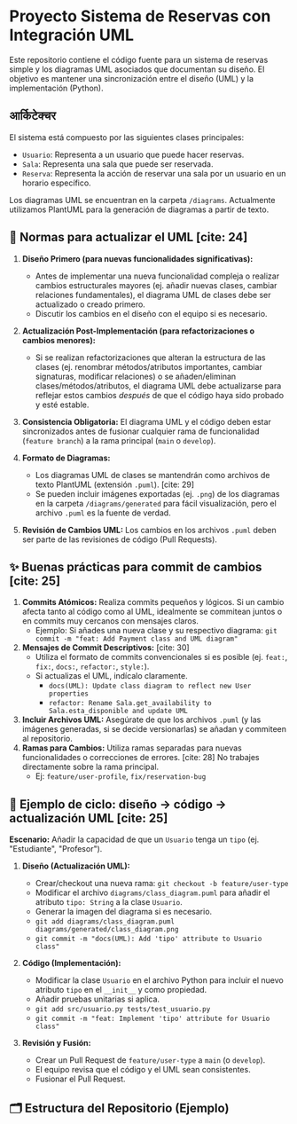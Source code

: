 # Proyecto Sistema de Reservas con Integración UML

Este repositorio contiene el código fuente para un sistema de reservas simple y los diagramas UML asociados que documentan su diseño. El objetivo es mantener una sincronización entre el diseño (UML) y la implementación (Python).

##  आर्किटेक्चर

El sistema está compuesto por las siguientes clases principales:
- `Usuario`: Representa a un usuario que puede hacer reservas.
- `Sala`: Representa una sala que puede ser reservada.
- `Reserva`: Representa la acción de reservar una sala por un usuario en un horario específico.

Los diagramas UML se encuentran en la carpeta `/diagrams`. Actualmente utilizamos PlantUML para la generación de diagramas a partir de texto.

## 📜 Normas para actualizar el UML [cite: 24]

1.  **Diseño Primero (para nuevas funcionalidades significativas):**
    * Antes de implementar una nueva funcionalidad compleja o realizar cambios estructurales mayores (ej. añadir nuevas clases, cambiar relaciones fundamentales), el diagrama UML de clases debe ser actualizado o creado primero.
    * Discutir los cambios en el diseño con el equipo si es necesario.

2.  **Actualización Post-Implementación (para refactorizaciones o cambios menores):**
    * Si se realizan refactorizaciones que alteran la estructura de las clases (ej. renombrar métodos/atributos importantes, cambiar signaturas, modificar relaciones) o se añaden/eliminan clases/métodos/atributos, el diagrama UML debe actualizarse para reflejar estos cambios *después* de que el código haya sido probado y esté estable.

3.  **Consistencia Obligatoria:** El diagrama UML y el código deben estar sincronizados antes de fusionar cualquier rama de funcionalidad (`feature branch`) a la rama principal (`main` o `develop`).

4.  **Formato de Diagramas:**
    * Los diagramas UML de clases se mantendrán como archivos de texto PlantUML (extensión `.puml`). [cite: 29]
    * Se pueden incluir imágenes exportadas (ej. `.png`) de los diagramas en la carpeta `/diagrams/generated` para fácil visualización, pero el archivo `.puml` es la fuente de verdad.

5.  **Revisión de Cambios UML:** Los cambios en los archivos `.puml` deben ser parte de las revisiones de código (Pull Requests).

## ✨ Buenas prácticas para commit de cambios [cite: 25]

1.  **Commits Atómicos:** Realiza commits pequeños y lógicos. Si un cambio afecta tanto al código como al UML, idealmente se commitean juntos o en commits muy cercanos con mensajes claros.
    * Ejemplo: Si añades una nueva clase y su respectivo diagrama: `git commit -m "feat: Add Payment class and UML diagram"`
2.  **Mensajes de Commit Descriptivos:** [cite: 30]
    * Utiliza el formato de commits convencionales si es posible (ej. `feat:`, `fix:`, `docs:`, `refactor:`, `style:`).
    * Si actualizas el UML, indícalo claramente.
        * `docs(UML): Update class diagram to reflect new User properties`
        * `refactor: Rename Sala.get_availability to Sala.esta_disponible and update UML`
3.  **Incluir Archivos UML:** Asegúrate de que los archivos `.puml` (y las imágenes generadas, si se decide versionarlas) se añadan y commiteen al repositorio.
4.  **Ramas para Cambios:** Utiliza ramas separadas para nuevas funcionalidades o correcciones de errores. [cite: 28] No trabajes directamente sobre la rama principal.
    * Ej: `feature/user-profile`, `fix/reservation-bug`

## 🔄 Ejemplo de ciclo: diseño → código → actualización UML [cite: 25]

**Escenario:** Añadir la capacidad de que un `Usuario` tenga un `tipo` (ej. "Estudiante", "Profesor").

1.  **Diseño (Actualización UML):**
    * Crear/checkout una nueva rama: `git checkout -b feature/user-type`
    * Modificar el archivo `diagrams/class_diagram.puml` para añadir el atributo `tipo: String` a la clase `Usuario`.
    * Generar la imagen del diagrama si es necesario.
    * `git add diagrams/class_diagram.puml diagrams/generated/class_diagram.png`
    * `git commit -m "docs(UML): Add 'tipo' attribute to Usuario class"`

2.  **Código (Implementación):**
    * Modificar la clase `Usuario` en el archivo Python para incluir el nuevo atributo `tipo` en el `__init__` y como propiedad.
    * Añadir pruebas unitarias si aplica.
    * `git add src/usuario.py tests/test_usuario.py`
    * `git commit -m "feat: Implement 'tipo' attribute for Usuario class"`

3.  **Revisión y Fusión:**
    * Crear un Pull Request de `feature/user-type` a `main` (o `develop`).
    * El equipo revisa que el código y el UML sean consistentes.
    * Fusionar el Pull Request.

## 🗂️ Estructura del Repositorio (Ejemplo)
